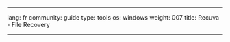 

---

lang: fr
community: guide
type: tools
os: windows
weight: 007
title: Recuva - File Recovery

---

<stub>

